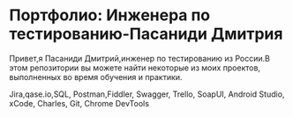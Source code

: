 # Портфолио: Инженера по тестированию-Пасаниди Дмитрия

Привет,я Пасаниди Дмитрий,инженер по тестированию из России.В этом репозитории вы можете найти некоторые из моих проектов, выполненных во время обучения и практики.

Jira,qase.io,SQL, Postman,Fiddler, Swagger, Trello,
SoapUI, Android Studio, xCode, Charles, Git, Chrome DevTools
